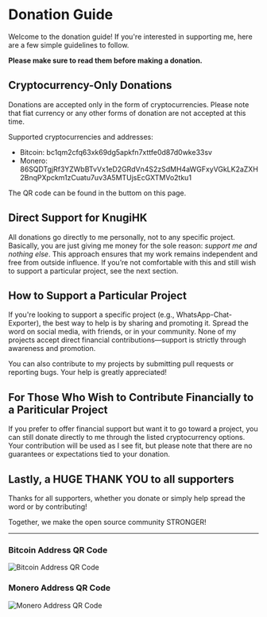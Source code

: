 # Donation Guide

Welcome to the donation guide! If you're interested in supporting me, here are a few simple guidelines to follow.

**Please make sure to read them before making a donation.**

## Cryptocurrency-Only Donations
Donations are accepted only in the form of cryptocurrencies. Please note that fiat currency or any other forms of donation are not accepted at this time.

Supported cryptocurrencies and addresses:

- Bitcoin: bc1qm2cfq63xk69dg5apkfn7xttfe0d87d0wke33sv
- Monero: 86SQDTgjRf3YZWbBTvVx1eD2GRdVn4S2zSdMH4aWGFxyVGkLK2aZXH2BnqPXpckm1zCuatu7uv3A5MTUjsEcGXTMVo2tku1

The QR code can be found in the buttom on this page.

## Direct Support for KnugiHK
All donations go directly to me personally, not to any specific project. Basically, you are just giving me money for the sole reason: *support me and nothing else*. This approach ensures that my work remains independent and free from outside influence. If you’re not comfortable with this and still wish to support a particular project, see the next section.

## How to Support a Particular Project
If you're looking to support a specific project (e.g., WhatsApp-Chat-Exporter), the best way to help is by sharing and promoting it. Spread the word on social media, with friends, or in your community. None of my projects accept direct financial contributions—support is strictly through awareness and promotion.

You can also contribute to my projects by submitting pull requests or reporting bugs. Your help is greatly appreciated!

## For Those Who Wish to Contribute Financially to a Pariticular Project
If you prefer to offer financial support but want it to go toward a project, you can still donate directly to me through the listed cryptocurrency options. Your contribution will be used as I see fit, but please note that there are no guarantees or expectations tied to your donation.

## Lastly, a HUGE THANK YOU to all supporters
Thanks for all supporters, whether you donate or simply help spread the word or by contributing!

Together, we make the open source community STRONGER!

--------------------------------
### Bitcoin Address QR Code
![Bitcoin Address QR Code](https://knugi.com/images/btc_address.png "Bitcoin Address QR Code")

### Monero Address QR Code
![Monero Address QR Code](https://knugi.com/images/xmr_address.png "Monero Address QR Code")
